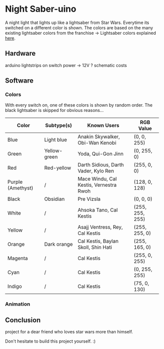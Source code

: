 # Night Saber-uino
A night light that lights up like a lightsaber from Star Wars.
Everytime its switched on a different color is shown.
The colors are based on the many existing lightsaber colors from the franchise
-> Lightsaber colors explained [here](https://fictionhorizon.com/lightsaber-color-meaning-the-ultimate-star-wars-guide/).

## Hardware
arduino
lightstrips
on switch
power -> 12V ?
schematic
costs

## Software

### Colors
With every switch on, one of these colors is shown by random order.
The black lightsaber is skipped for obvious reasons...

| Color                 | Subtype(s)        | Known Users                                  | RGB Value            |
|-----------------------|-------------------|----------------------------------------------|----------------------|
| Blue                  | Light blue        | Anakin Skywalker, Obi-Wan Kenobi             | (0, 0, 255)          |
| Green                 | Yellow-green      | Yoda, Qui-Gon Jinn                           | (0, 255, 0)          |
| Red                   | Red-yellow        | Darth Sidious, Darth Vader, Kylo Ren         | (255, 0, 0)          |
| Purple (Amethyst)     | /                 | Mace Windu, Cal Kestis, Vernestra Rwoh       | (128, 0, 128)        |
| Black                 | Obsidian          | Pre Vizsla                                   | (0, 0, 0)            |
| White                 | /                 | Ahsoka Tano, Cal Kestis                      | (255, 255, 255)      |
| Yellow                | /                 | Asajj Ventress, Rey, Cal Kestis              | (255, 255, 0)        |
| Orange                | Dark orange       | Cal Kestis, Baylan Skoll, Shin Hati          | (255, 165, 0)        |
| Magenta               | /                 | Cal Kestis                                   | (255, 0, 255)        |
| Cyan                  | /                 | Cal Kestis                                   | (0, 255, 255)        |
| Indigo                | /                 | Cal Kestis                                   | (75, 0, 130)         |


### Animation


## Conclusion
project for a dear friend who loves star wars more than himself.

Don't hesitate to build this project yourself. :)
